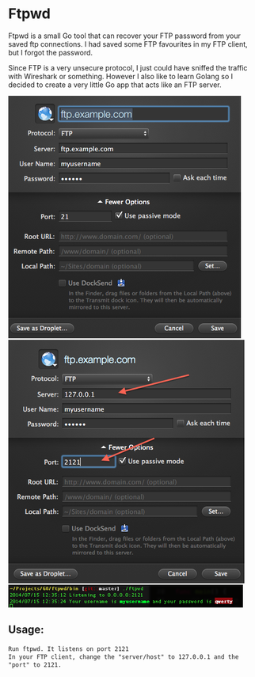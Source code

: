 # Ftpwd
Ftpwd is a small Go tool that can recover your FTP password from your saved ftp
connections. I had saved some FTP favourites in my FTP client, but I forgot the password.

Since FTP is a very unsecure protocol, I just could have sniffed the traffic
with Wireshark or something. However I also like to learn Golang so I decided
to create a very little Go app that acts like an FTP server.

![Alt text](/screenshots/01-original.png?raw=true)
![Alt text](/screenshots/02-replacehost.png?raw=true)
![Alt text](/screenshots/03-result.png?raw=true)


## Usage:
	Run ftpwd. It listens on port 2121
	In your FTP client, change the "server/host" to 127.0.0.1 and the "port" to 2121.
	
